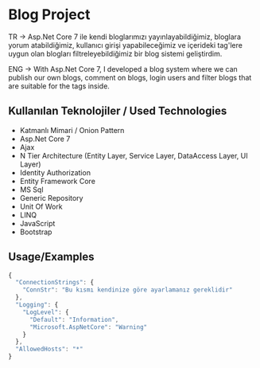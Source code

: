# Blog Project
TR -> Asp.Net Core 7 ile kendi bloglarımızı yayınlayabildiğimiz, bloglara yorum atabildiğimiz, kullanıcı girişi yapabileceğimiz ve içerideki tag'lere uygun olan blogları filtreleyebildiğimiz bir blog sistemi geliştirdim.

ENG -> With Asp.Net Core 7, I developed a blog system where we can publish our own blogs, comment on blogs, login users and filter blogs that are suitable for the tags inside.
## Kullanılan Teknolojiler / Used Technologies

- Katmanlı Mimari / Onion Pattern
- Asp.Net Core 7
- Ajax
- N Tier Architecture (Entity Layer, Service Layer, DataAccess Layer, UI Layer)
- Identity Authorization
- Entity Framework Core
- MS Sql
- Generic Repository
- Unit Of Work
- LINQ
- JavaScript
- Bootstrap
## Usage/Examples
``` javascript
{
  "ConnectionStrings": {
    "ConnStr": "Bu kısmı kendinize göre ayarlamanız gereklidir"
  },
  "Logging": {
    "LogLevel": {
      "Default": "Information",
      "Microsoft.AspNetCore": "Warning"
    }
  },
  "AllowedHosts": "*"
}

```

 
